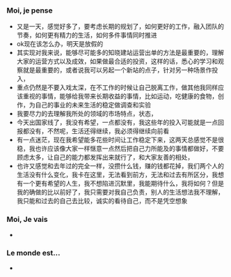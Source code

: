 ### Moi, je pense
- 又是一天，感觉好多了，要考虑长期的规划了，如何更好的工作，融入团队的节奏，如何更有精力的生活，如何多件事情同时推进
- ok现在该怎么办，明天是放假的
- 其实现对我来说，能够尽可能多的知晓建站运营出单的方法是最重要的，理解大家的运营方式以及成效，如果做最合适的投资，这样的话，悉心的学习和观察就是最重要的，或者说我可以另起一个新站的点子，针对另一种场景作投入，
- 重点仍然是不要入戏太深，在不工作的时候让自己脱离工作，做其他我同样应该重视的事情，能够给我带来长期收益的事情，比如运动，吃健康的食物，创作，为自己的事业的未来生活的稳定做调查和实验
- 我要尽力的去理解我所处的领域的市场特点，状态，
- 今天出国家线了，我没有希望，一点都没有，我这些年的投入可能就是一点回报都没有，不然呢，生活还得继续，我必须得继续向前看
- 有一点迷茫，现在我希望能多花些时间让工作稳定下来，这两天总感觉不是很稳，我也许应该像大家一样惬意一点然后把自己力所能及的事情都做好，不要顾虑太多，让自己的能力都发挥出来就行了，和大家友善的相处，
- 也许又感觉和去年过的完全一样，没攒什么钱，赚的钱都花掉，我们两个人的生活没有什么变化，我卡在这里，无法看到前方，无法和过去有所区分，我想有一个更有希望的人生，我不想陷进沉默里，我能期待什么，我将如何？但是我的确做的比以前好了，我只需要对我自己负责，别人的生活想法我不理解，我只能和过去的自己去比较，诚实的看待自己，而不是凭空想象




### Moi, Je vais
- 



### Le monde est...
- 